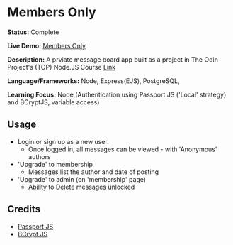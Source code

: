 # Members Only

**Status:** Complete

**Live Demo:** [Members Only](https://shopping-cart-nu-lac.vercel.app/shop)

**Description:** A prviate message board app built as a project in The Odin Project's (TOP) Node.JS Course [Link](https://www.theodinproject.com/lessons/node-path-react-new-shopping-cart)

**Language/Frameworks:** Node, Express(EJS), PostgreSQL, 

**Learning Focus:** Node (Authentication using Passport JS ('Local' strategy) and BCryptJS, variable access)

## Usage

- Login or sign up as a new user.
  - Once logged in, all messages can be viewed - with 'Anonymous' authors
- 'Upgrade' to membership 
  - Messages list the author and date of posting
- 'Upgrade' to admin (on 'membership' page)
  - Ability to Delete messages unlocked

## Credits
- [Passport JS](https://www.passportjs.org/)
- [BCrypt JS](https://www.npmjs.com/package/bcryptjs)
